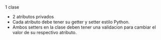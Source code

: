 
1 clase
-  2 atributos privados
-  Cada atributo debe tener su getter y setter estilo Python.
-  Ambos setters en la clase deben tener una validacion para cambiar el valor de su respectivo atributo.